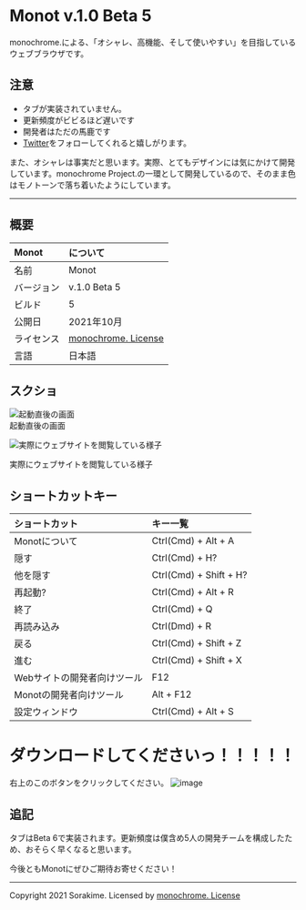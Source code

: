 # Monot v.1.0 Beta 5
monochrome.による、「オシャレ、高機能、そして使いやすい」を目指しているウェブブラウザです。

## 注意
- タブが実装されていません。
- 更新頻度がビビるほど遅いです
- 開発者はただの馬鹿です
- [Twitter](https://twitter.com/Sorakime_)をフォローしてくれると嬉しがります。

また、オシャレは事実だと思います。実際、とてもデザインには気にかけて開発しています。monochrome Project.の一環として開発しているので、そのまま色はモノトーンで落ち着いたようにしています。

---

## 概要
|Monot|について|
|:--|:--|
|名前|Monot|
|バージョン|v.1.0 Beta 5|
|ビルド|5|
|公開日|2021年10月|
|ライセンス|[monochrome. License](https://sorakime.github.io/source/license.txt)|
|言語|日本語|

## スクショ
![起動直後の画面](https://user-images.githubusercontent.com/69241694/134348138-3920bfbe-fa3b-46c3-ba9b-88815e56f8bc.png)<br>
起動直後の画面

![実際にウェブサイトを閲覧している様子](https://user-images.githubusercontent.com/69241694/134348222-ecc71e4b-e493-4f7b-b6a5-cc451822f537.png)<br>

実際にウェブサイトを閲覧している様子



## ショートカットキー
|ショートカット|キー一覧|
|:--|:--|
|Monotについて|Ctrl(Cmd) + Alt + A|
|隠す|Ctrl(Cmd) + H?|
|他を隠す|Ctrl(Cmd) + Shift + H?|
|再起動?|Ctrl(Cmd) + Alt + R|
|終了|Ctrl(Cmd) + Q|
|再読み込み|Ctrl(Dmd) + R|
|戻る|Ctrl(Cmd) + Shift + Z|
|進む|Ctrl(Cmd) + Shift + X|
|Webサイトの開発者向けツール|F12|
|Monotの開発者向けツール|Alt + F12|
|設定ウィンドウ|Ctrl(Cmd) + Alt + S|


# ダウンロードしてくださいっ！！！！！
右上のこのボタンをクリックしてください。
![image](https://user-images.githubusercontent.com/69241694/132985506-fa49c272-6032-4349-bad9-e97a068aa8fe.png)

## 追記
タブはBeta 6で実装されます。更新頻度は僕含め5人の開発チームを構成したため、おそらく早くなると思います。

今後ともMonotにぜひご期待お寄せください！

---
Copyright 2021 Sorakime.
Licensed by [monochrome. License](https://sorakime.github.io/mncr/license?v=1.1.1)
